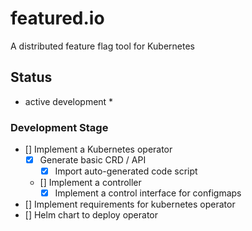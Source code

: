 # featured.io

A distributed feature flag tool for Kubernetes


## Status

* active development *

### Development Stage
- [] Implement a Kubernetes operator
  - [x] Generate basic CRD / API
    - [x] Import auto-generated code script
  - [] Implement a controller
    - [x] Implement a control interface for configmaps
- [] Implement requirements for kubernetes operator
- [] Helm chart to deploy operator

